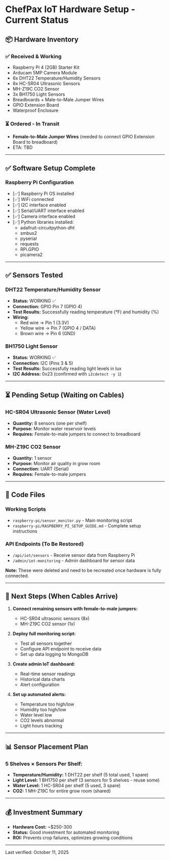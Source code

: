 # ChefPax IoT Hardware Setup - Current Status

## 📦 Hardware Inventory

### ✅ Received & Working
- Raspberry Pi 4 (2GB) Starter Kit
- Arducam 5MP Camera Module
- 6x DHT22 Temperature/Humidity Sensors
- 8x HC-SR04 Ultrasonic Sensors
- MH-Z19C CO2 Sensor
- 3x BH1750 Light Sensors
- Breadboards + Male-to-Male Jumper Wires
- GPIO Extension Board
- Waterproof Enclosure

### ⏳ Ordered - In Transit
- **Female-to-Male Jumper Wires** (needed to connect GPIO Extension Board to breadboard)
- ETA: TBD

---

## ✅ Software Setup Complete

### Raspberry Pi Configuration
- [✅] Raspberry Pi OS installed
- [✅] WiFi connected
- [✅] I2C interface enabled
- [✅] Serial/UART interface enabled
- [✅] Camera interface enabled
- [✅] Python libraries installed:
  - adafruit-circuitpython-dht
  - smbus2
  - pyserial
  - requests
  - RPi.GPIO
  - picamera2

---

## ✅ Sensors Tested

### DHT22 Temperature/Humidity Sensor
- **Status:** WORKING ✅
- **Connection:** GPIO Pin 7 (GPIO 4)
- **Test Results:** Successfully reading temperature (°F) and humidity (%)
- **Wiring:**
  - Red wire → Pin 1 (3.3V)
  - Yellow wire → Pin 7 (GPIO 4 / DATA)
  - Brown wire → Pin 6 (GND)

### BH1750 Light Sensor
- **Status:** WORKING ✅
- **Connection:** I2C (Pins 3 & 5)
- **Test Results:** Successfully reading light levels in lux
- **I2C Address:** 0x23 (confirmed with `i2cdetect -y 1`)

---

## ⏳ Pending Setup (Waiting on Cables)

### HC-SR04 Ultrasonic Sensor (Water Level)
- **Quantity:** 8 sensors (one per shelf)
- **Purpose:** Monitor water reservoir levels
- **Requires:** Female-to-male jumpers to connect to breadboard

### MH-Z19C CO2 Sensor
- **Quantity:** 1 sensor
- **Purpose:** Monitor air quality in grow room
- **Connection:** UART (Serial)
- **Requires:** Female-to-male jumpers

---

## 📁 Code Files

### Working Scripts
- `raspberry-pi/sensor_monitor.py` - Main monitoring script
- `raspberry-pi/RASPBERRY_PI_SETUP_GUIDE.md` - Complete setup instructions

### API Endpoints (To Be Restored)
- `/api/iot/sensors` - Receive sensor data from Raspberry Pi
- `/admin/iot-monitoring` - Admin dashboard for sensor data

**Note:** These were deleted and need to be recreated once hardware is fully connected.

---

## 🎯 Next Steps (When Cables Arrive)

1. **Connect remaining sensors with female-to-male jumpers:**
   - HC-SR04 ultrasonic sensors (8x)
   - MH-Z19C CO2 sensor (1x)

2. **Deploy full monitoring script:**
   - Test all sensors together
   - Configure API endpoint to receive data
   - Set up data logging to MongoDB

3. **Create admin IoT dashboard:**
   - Real-time sensor readings
   - Historical data charts
   - Alert configuration

4. **Set up automated alerts:**
   - Temperature too high/low
   - Humidity too high/low
   - Water level low
   - CO2 levels abnormal
   - Light hours tracking

---

## 📊 Sensor Placement Plan

### 5 Shelves × Sensors Per Shelf:
- **Temperature/Humidity:** 1 DHT22 per shelf (5 total used, 1 spare)
- **Light Level:** 1 BH1750 per shelf (3 sensors for 5 shelves - reuse some)
- **Water Level:** 1 HC-SR04 per shelf (5 used, 3 spare)
- **CO2:** 1 MH-Z19C for entire grow room (shared)

---

## 💰 Investment Summary
- **Hardware Cost:** ~$250-300
- **Status:** Good investment for automated monitoring
- **ROI:** Prevents crop failures, optimizes growing conditions

---

Last verified: October 11, 2025

